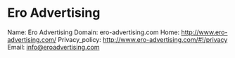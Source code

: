 
# Ero Advertising

Name: Ero Advertising
Domain: ero-advertising.com
Home: http://www.ero-advertising.com/
Privacy_policy: http://www.ero-advertising.com/#!/privacy
Email: info@eroadvertising.com
